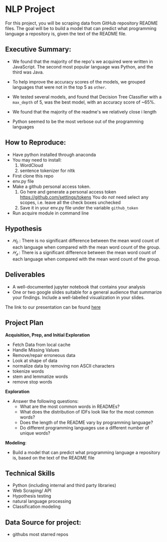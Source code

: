 # NLP Project

For this project, you will be scraping data from GitHub repository README files. The goal will be to build a model that can predict what programming language a repository is, given the text of the README file.


## Executive Summary:

* We found that the majority of the repo's we acquired were written in JavaScript. The second most popular language was Python, and the third was Java.

* To help improve the accuracy scores of the models, we grouped languages that were not in the top 5 as `other`. 

* We tested several models, and found that Decision Tree Classifier with a `max_depth` of 5, was the best model, with an accuracy score of ~65%.

* We found that the majority of the readme's we relatively close i length

* Python seemed to be the most verbose out of the programming languages

## How to Reproduce:
- Have python installed through anaconda
- You may need to install:
    1. WordCloud
    2. sentence tokenizer for nltk
- First clone this repo
- env.py file
- Make a github personal access token.
     1. Go here and generate a personal access token https://github.com/settings/tokens
        You do _not_ need select any scopes, i.e. leave all the check boxes unchecked
     2. Save it in your env.py file under the variable `github_token`
-  Run acquire module in command line    
     
## Hypothesis
- $𝐻_0$ : There is no significant difference between the mean word count of each language when compared with the mean word count of the group.
- $𝐻_𝑎$ : There is a significant difference between the mean word count of each language when compared with the mean word count of the group.


## Deliverables

- A well-documented jupyter notebook that contains your analysis
- One or two google slides suitable for a general audience that summarize your findings. Include a well-labelled visualization in your slides.

The link to our presentation can be found [here](https://docs.google.com/presentation/d/1cf5VWCoOLJk2amwf6M1-HZqy-p1IJzpVA43AyRPFsf0/edit?usp=sharing)
    
## Project Plan

**Acquisition, Prep, and Initial Exploration**
* Fetch Data from local cache
* Handle Missing Values
* Remove/repair erroneous data
* Look at shape of data
* normalize data by removing non ASCII characters
* tokenize words
* stem and lemmatize words
* remove stop words

**Exploration**
* Answer the following questions:
    * What are the most common words in READMEs?
    * What does the distribution of IDFs look like for the most common words?
    * Does the length of the README vary by programming language?
    * Do different programming languages use a different number of unique words?


**Modeling**:

* Build a model that can predict what programming language a repository is, based on the text of the README file

## Technical Skills
- Python (including internal and third party libraries)
- Web Scraping/ API
- Hypothesis testing
- natural language processing
- Classification modeling

## Data Source for project:
- githubs most starred repos
